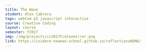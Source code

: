 ```yaml
---
title: The Wave
student: Alex Cabrera
tags: webCam p5 javascript interactive
course: Creative Coding
layout: course
semester: F2017
img: /img/projects/cc2017F/alexmirror.png
link: https://isidore-newman-school.github.io/reflectionsNOMA/
---
```


